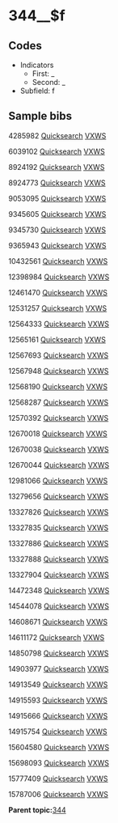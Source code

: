 # 344\_\_$f

## Codes

-   Indicators
    -   First: \_
    -   Second: \_
-   Subfield: f

## Sample bibs

4285982 [Quicksearch](https://search.library.yale.edu/catalog/4285982) [VXWS](http://prodorbis.library.yale.edu:7014/vxws/GetHoldingsService?bibId=4285982)

6039102 [Quicksearch](https://search.library.yale.edu/catalog/6039102) [VXWS](http://prodorbis.library.yale.edu:7014/vxws/GetHoldingsService?bibId=6039102)

8924192 [Quicksearch](https://search.library.yale.edu/catalog/8924192) [VXWS](http://prodorbis.library.yale.edu:7014/vxws/GetHoldingsService?bibId=8924192)

8924773 [Quicksearch](https://search.library.yale.edu/catalog/8924773) [VXWS](http://prodorbis.library.yale.edu:7014/vxws/GetHoldingsService?bibId=8924773)

9053095 [Quicksearch](https://search.library.yale.edu/catalog/9053095) [VXWS](http://prodorbis.library.yale.edu:7014/vxws/GetHoldingsService?bibId=9053095)

9345605 [Quicksearch](https://search.library.yale.edu/catalog/9345605) [VXWS](http://prodorbis.library.yale.edu:7014/vxws/GetHoldingsService?bibId=9345605)

9345730 [Quicksearch](https://search.library.yale.edu/catalog/9345730) [VXWS](http://prodorbis.library.yale.edu:7014/vxws/GetHoldingsService?bibId=9345730)

9365943 [Quicksearch](https://search.library.yale.edu/catalog/9365943) [VXWS](http://prodorbis.library.yale.edu:7014/vxws/GetHoldingsService?bibId=9365943)

10432561 [Quicksearch](https://search.library.yale.edu/catalog/10432561) [VXWS](http://prodorbis.library.yale.edu:7014/vxws/GetHoldingsService?bibId=10432561)

12398984 [Quicksearch](https://search.library.yale.edu/catalog/12398984) [VXWS](http://prodorbis.library.yale.edu:7014/vxws/GetHoldingsService?bibId=12398984)

12461470 [Quicksearch](https://search.library.yale.edu/catalog/12461470) [VXWS](http://prodorbis.library.yale.edu:7014/vxws/GetHoldingsService?bibId=12461470)

12531257 [Quicksearch](https://search.library.yale.edu/catalog/12531257) [VXWS](http://prodorbis.library.yale.edu:7014/vxws/GetHoldingsService?bibId=12531257)

12564333 [Quicksearch](https://search.library.yale.edu/catalog/12564333) [VXWS](http://prodorbis.library.yale.edu:7014/vxws/GetHoldingsService?bibId=12564333)

12565161 [Quicksearch](https://search.library.yale.edu/catalog/12565161) [VXWS](http://prodorbis.library.yale.edu:7014/vxws/GetHoldingsService?bibId=12565161)

12567693 [Quicksearch](https://search.library.yale.edu/catalog/12567693) [VXWS](http://prodorbis.library.yale.edu:7014/vxws/GetHoldingsService?bibId=12567693)

12567948 [Quicksearch](https://search.library.yale.edu/catalog/12567948) [VXWS](http://prodorbis.library.yale.edu:7014/vxws/GetHoldingsService?bibId=12567948)

12568190 [Quicksearch](https://search.library.yale.edu/catalog/12568190) [VXWS](http://prodorbis.library.yale.edu:7014/vxws/GetHoldingsService?bibId=12568190)

12568287 [Quicksearch](https://search.library.yale.edu/catalog/12568287) [VXWS](http://prodorbis.library.yale.edu:7014/vxws/GetHoldingsService?bibId=12568287)

12570392 [Quicksearch](https://search.library.yale.edu/catalog/12570392) [VXWS](http://prodorbis.library.yale.edu:7014/vxws/GetHoldingsService?bibId=12570392)

12670018 [Quicksearch](https://search.library.yale.edu/catalog/12670018) [VXWS](http://prodorbis.library.yale.edu:7014/vxws/GetHoldingsService?bibId=12670018)

12670038 [Quicksearch](https://search.library.yale.edu/catalog/12670038) [VXWS](http://prodorbis.library.yale.edu:7014/vxws/GetHoldingsService?bibId=12670038)

12670044 [Quicksearch](https://search.library.yale.edu/catalog/12670044) [VXWS](http://prodorbis.library.yale.edu:7014/vxws/GetHoldingsService?bibId=12670044)

12981066 [Quicksearch](https://search.library.yale.edu/catalog/12981066) [VXWS](http://prodorbis.library.yale.edu:7014/vxws/GetHoldingsService?bibId=12981066)

13279656 [Quicksearch](https://search.library.yale.edu/catalog/13279656) [VXWS](http://prodorbis.library.yale.edu:7014/vxws/GetHoldingsService?bibId=13279656)

13327826 [Quicksearch](https://search.library.yale.edu/catalog/13327826) [VXWS](http://prodorbis.library.yale.edu:7014/vxws/GetHoldingsService?bibId=13327826)

13327835 [Quicksearch](https://search.library.yale.edu/catalog/13327835) [VXWS](http://prodorbis.library.yale.edu:7014/vxws/GetHoldingsService?bibId=13327835)

13327886 [Quicksearch](https://search.library.yale.edu/catalog/13327886) [VXWS](http://prodorbis.library.yale.edu:7014/vxws/GetHoldingsService?bibId=13327886)

13327888 [Quicksearch](https://search.library.yale.edu/catalog/13327888) [VXWS](http://prodorbis.library.yale.edu:7014/vxws/GetHoldingsService?bibId=13327888)

13327904 [Quicksearch](https://search.library.yale.edu/catalog/13327904) [VXWS](http://prodorbis.library.yale.edu:7014/vxws/GetHoldingsService?bibId=13327904)

14472348 [Quicksearch](https://search.library.yale.edu/catalog/14472348) [VXWS](http://prodorbis.library.yale.edu:7014/vxws/GetHoldingsService?bibId=14472348)

14544078 [Quicksearch](https://search.library.yale.edu/catalog/14544078) [VXWS](http://prodorbis.library.yale.edu:7014/vxws/GetHoldingsService?bibId=14544078)

14608671 [Quicksearch](https://search.library.yale.edu/catalog/14608671) [VXWS](http://prodorbis.library.yale.edu:7014/vxws/GetHoldingsService?bibId=14608671)

14611172 [Quicksearch](https://search.library.yale.edu/catalog/14611172) [VXWS](http://prodorbis.library.yale.edu:7014/vxws/GetHoldingsService?bibId=14611172)

14850798 [Quicksearch](https://search.library.yale.edu/catalog/14850798) [VXWS](http://prodorbis.library.yale.edu:7014/vxws/GetHoldingsService?bibId=14850798)

14903977 [Quicksearch](https://search.library.yale.edu/catalog/14903977) [VXWS](http://prodorbis.library.yale.edu:7014/vxws/GetHoldingsService?bibId=14903977)

14913549 [Quicksearch](https://search.library.yale.edu/catalog/14913549) [VXWS](http://prodorbis.library.yale.edu:7014/vxws/GetHoldingsService?bibId=14913549)

14915593 [Quicksearch](https://search.library.yale.edu/catalog/14915593) [VXWS](http://prodorbis.library.yale.edu:7014/vxws/GetHoldingsService?bibId=14915593)

14915666 [Quicksearch](https://search.library.yale.edu/catalog/14915666) [VXWS](http://prodorbis.library.yale.edu:7014/vxws/GetHoldingsService?bibId=14915666)

14915754 [Quicksearch](https://search.library.yale.edu/catalog/14915754) [VXWS](http://prodorbis.library.yale.edu:7014/vxws/GetHoldingsService?bibId=14915754)

15604580 [Quicksearch](https://search.library.yale.edu/catalog/15604580) [VXWS](http://prodorbis.library.yale.edu:7014/vxws/GetHoldingsService?bibId=15604580)

15698093 [Quicksearch](https://search.library.yale.edu/catalog/15698093) [VXWS](http://prodorbis.library.yale.edu:7014/vxws/GetHoldingsService?bibId=15698093)

15777409 [Quicksearch](https://search.library.yale.edu/catalog/15777409) [VXWS](http://prodorbis.library.yale.edu:7014/vxws/GetHoldingsService?bibId=15777409)

15787006 [Quicksearch](https://search.library.yale.edu/catalog/15787006) [VXWS](http://prodorbis.library.yale.edu:7014/vxws/GetHoldingsService?bibId=15787006)

**Parent topic:**[344](../../tags/344/344.md)

